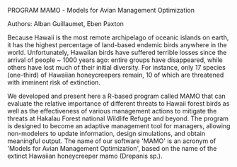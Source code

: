 PROGRAM MAMO - Models for Avian Management Optimization

Authors: Alban Guillaumet, Eben Paxton

Because Hawaii is the most remote archipelago of oceanic islands on earth, it has the highest percentage of land-based endemic birds anywhere in the world. Unfortunately, Hawaiian birds have suffered terrible losses since the arrival of people ~ 1000 years ago: entire groups have disappeared, while others have lost much of their initial diversity. For instance, only 17 species (one-third) of Hawaiian honeycreepers remain, 10 of which are threatened with imminent risk of extinction. 

We developed and present here a R-based program called MAMO that can evaluate the relative importance of different threats to Hawaii forest birds as well as the effectiveness of various management actions to mitigate the threats at Hakalau Forest national Wildlife Refuge and beyond. The program is designed to become an adaptive management tool for managers, allowing non-modelers to update information, design simulations, and obtain meaningful output. The name of our software 'MAMO' is an acronym of 'Models for Avian Management Optimization', based on the name of the extinct Hawaiian honeycreeper mamo (Drepanis sp.).


